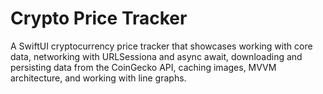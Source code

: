 # Crypto Price Tracker
A SwiftUI cryptocurrency price tracker that showcases working with core data, networking with URLSessiona and async await, downloading and persisting data from the CoinGecko API, caching images, MVVM architecture, and working with line graphs.
